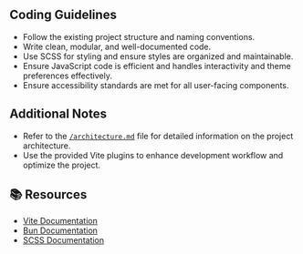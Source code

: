 <!-- markdownlint-disable first-line-h1 -->

## Coding Guidelines

- Follow the existing project structure and naming conventions.
- Write clean, modular, and well-documented code.
- Use SCSS for styling and ensure styles are organized and maintainable.
- Ensure JavaScript code is efficient and handles interactivity and theme preferences effectively.
- Ensure accessibility standards are met for all user-facing components.

## Additional Notes

- Refer to the [`/architecture.md`](/architecture.md) file for detailed information on the project architecture.
- Use the provided Vite plugins to enhance development workflow and optimize the project.

## 📚 Resources

- [Vite Documentation](https://vitejs.dev/)
- [Bun Documentation](https://bun.sh/docs)
- [SCSS Documentation](https://sass-lang.com/documentation)
